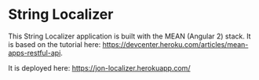 
# String Localizer

This String Localizer application is built with the MEAN (Angular 2) stack. It is based on the tutorial here: https://devcenter.heroku.com/articles/mean-apps-restful-api.

It is deployed here: https://jon-localizer.herokuapp.com/